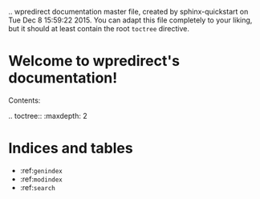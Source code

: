 .. wpredirect documentation master file, created by
   sphinx-quickstart on Tue Dec  8 15:59:22 2015.
   You can adapt this file completely to your liking, but it should at least
   contain the root `toctree` directive.

Welcome to wpredirect's documentation!
======================================

Contents:

.. toctree::
   :maxdepth: 2



Indices and tables
==================

* :ref:`genindex`
* :ref:`modindex`
* :ref:`search`

